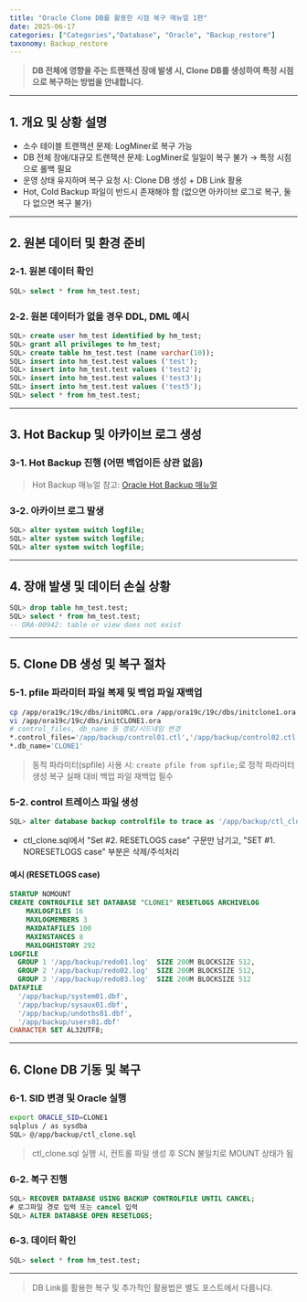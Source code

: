 ```yaml
---
title: "Oracle Clone DB를 활용한 시점 복구 매뉴얼 1편"
date: 2025-06-17
categories: ["Categories","Database", "Oracle", "Backup_restore"]
taxonomy: Backup_restore
---
```


> **DB 전체에 영향을 주는 트랜잭션 장애 발생 시, Clone DB를 생성하여 특정 시점으로 복구하는 방법을 안내합니다.**

---

## 1. 개요 및 상황 설명

- 소수 테이블 트랜잭션 문제: LogMiner로 복구 가능
- DB 전체 장애/대규모 트랜잭션 문제: LogMiner로 일일이 복구 불가 → 특정 시점으로 롤백 필요
- 운영 상태 유지하며 복구 요청 시: Clone DB 생성 + DB Link 활용
- Hot, Cold Backup 파일이 반드시 존재해야 함 (없으면 아카이브 로그로 복구, 둘 다 없으면 복구 불가)

---

## 2. 원본 데이터 및 환경 준비

### 2-1. 원본 데이터 확인
```sql
SQL> select * from hm_test.test;
```

### 2-2. 원본 데이터가 없을 경우 DDL, DML 예시
```sql
SQL> create user hm_test identified by hm_test;
SQL> grant all privileges to hm_test;
SQL> create table hm_test.test (name varchar(10));
SQL> insert into hm_test.test values ('test');
SQL> insert into hm_test.test values ('test2');
SQL> insert into hm_test.test values ('test3');
SQL> insert into hm_test.test values ('test5');
SQL> select * from hm_test.test;
```

---

## 3. Hot Backup 및 아카이브 로그 생성

### 3-1. Hot Backup 진행 (어떤 백업이든 상관 없음)
> Hot Backup 매뉴얼 참고: [Oracle Hot Backup 매뉴얼](/categories/database/oracle/backup_restore/Database-Oracle-HotBackup/)

### 3-2. 아카이브 로그 발생
```sql
SQL> alter system switch logfile;
SQL> alter system switch logfile;
SQL> alter system switch logfile;
```

---

## 4. 장애 발생 및 데이터 손실 상황

```sql
SQL> drop table hm_test.test;
SQL> select * from hm_test.test;
-- ORA-00942: table or view does not exist
```

---

## 5. Clone DB 생성 및 복구 절차

### 5-1. pfile 파라미터 파일 복제 및 백업 파일 재백업
```bash
cp /app/ora19c/19c/dbs/initORCL.ora /app/ora19c/19c/dbs/initclone1.ora
vi /app/ora19c/19c/dbs/initCLONE1.ora
# control_files, db_name 등 경로/시드네임 변경
*.control_files='/app/backup/control01.ctl','/app/backup/control02.ctl'
*.db_name='CLONE1'
```
> 동적 파라미터(spfile) 사용 시: `create pfile from spfile;`로 정적 파라미터 생성
> 복구 실패 대비 백업 파일 재백업 필수

### 5-2. control 트레이스 파일 생성
```sql
SQL> alter database backup controlfile to trace as '/app/backup/ctl_clone.sql';
```

- ctl_clone.sql에서 "Set #2. RESETLOGS case" 구문만 남기고, "SET #1. NORESETLOGS case" 부분은 삭제/주석처리

#### 예시 (RESETLOGS case)
```sql
STARTUP NOMOUNT
CREATE CONTROLFILE SET DATABASE "CLONE1" RESETLOGS ARCHIVELOG
    MAXLOGFILES 16
    MAXLOGMEMBERS 3
    MAXDATAFILES 100
    MAXINSTANCES 8
    MAXLOGHISTORY 292
LOGFILE
  GROUP 1 '/app/backup/redo01.log'  SIZE 200M BLOCKSIZE 512,
  GROUP 2 '/app/backup/redo02.log'  SIZE 200M BLOCKSIZE 512,
  GROUP 3 '/app/backup/redo03.log'  SIZE 200M BLOCKSIZE 512
DATAFILE
  '/app/backup/system01.dbf',
  '/app/backup/sysaux01.dbf',
  '/app/backup/undotbs01.dbf',
  '/app/backup/users01.dbf'
CHARACTER SET AL32UTF8;
```

---

## 6. Clone DB 기동 및 복구

### 6-1. SID 변경 및 Oracle 실행
```bash
export ORACLE_SID=CLONE1
sqlplus / as sysdba
SQL> @/app/backup/ctl_clone.sql
```
> ctl_clone.sql 실행 시, 컨트롤 파일 생성 후 SCN 불일치로 MOUNT 상태가 됨

### 6-2. 복구 진행
```sql
SQL> RECOVER DATABASE USING BACKUP CONTROLFILE UNTIL CANCEL;
# 로그파일 경로 입력 또는 cancel 입력
SQL> ALTER DATABASE OPEN RESETLOGS;
```

### 6-3. 데이터 확인
```sql
SQL> select * from hm_test.test;
```

---

> DB Link를 활용한 복구 및 추가적인 활용법은 별도 포스트에서 다룹니다. 